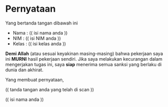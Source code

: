 # Pernyataan

Yang bertanda tangan dibawah ini

* Nama : (( isi nama anda ))
* NIM : (( isi NIM anda ))
* Kelas : (( isi kelas anda ))

**Demi Allah** (atau sesuai keyakinan masing-masing) bahwa pekerjaan saya ini **MURNI** hasil pekerjaan sendiri. Jika saya melakukan kecurangan dalam mengerjakan tugas ini, saya **siap** menerima semua sanksi yang berlaku di dunia dan akhirat.

Yang membuat pernyataan,

(( tanda tangan anda yang telah di scan ))

(( isi nama anda ))